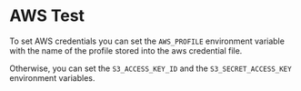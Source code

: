 # AWS Test

To set AWS credentials you can set the `AWS_PROFILE` environment variable with the name of the profile stored into the aws credential file.

Otherwise, you can set the `S3_ACCESS_KEY_ID` and the `S3_SECRET_ACCESS_KEY` environment variables.